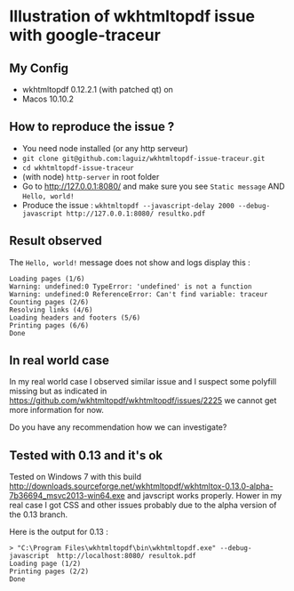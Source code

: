 
# Illustration of wkhtmltopdf issue with google-traceur

## My Config

- wkhtmltopdf 0.12.2.1 (with patched qt) on 
- Macos 10.10.2

## How to reproduce the issue ?

- You need node installed (or any http serveur)
- `git clone git@github.com:laguiz/wkhtmltopdf-issue-traceur.git`
- `cd wkhtmltopdf-issue-traceur`
- (with node) `http-server` in root folder
- Go to http://127.0.0.1:8080/ and make sure you see `Static message` AND `Hello, world!`
- Produce the issue : `wkhtmltopdf --javascript-delay 2000 --debug-javascript http://127.0.0.1:8080/ resultko.pdf`

## Result observed

The `Hello, world!` message does not show and logs display this :

```
Loading pages (1/6)
Warning: undefined:0 TypeError: 'undefined' is not a function     
Warning: undefined:0 ReferenceError: Can't find variable: traceur
Counting pages (2/6)                                               
Resolving links (4/6)                                                       
Loading headers and footers (5/6)                                           
Printing pages (6/6)
Done    
```

## In real world case

In my real world case I observed similar issue and I suspect some polyfill missing but as indicated in https://github.com/wkhtmltopdf/wkhtmltopdf/issues/2225 we cannot get more information for now.

Do you have any recommendation how we can investigate?

## Tested with 0.13 and it's ok

Tested on Windows 7 with this build http://downloads.sourceforge.net/wkhtmltopdf/wkhtmltox-0.13.0-alpha-7b36694_msvc2013-win64.exe and javscript works properly. Hower in my real case I got CSS and other issues probably due to the alpha version of the 0.13 branch.

Here is the output for 0.13 :

```
> "C:\Program Files\wkhtmltopdf\bin\wkhtmltopdf.exe" --debug-javascript  http://localhost:8080/ resultok.pdf
Loading page (1/2)
Printing pages (2/2)
Done
```





